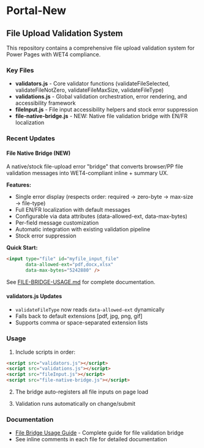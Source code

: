 # Portal-New

## File Upload Validation System

This repository contains a comprehensive file upload validation system for Power Pages with WET4 compliance.

### Key Files

- **validators.js** - Core validator functions (validateFileSelected, validateFileNotZero, validateFileMaxSize, validateFileType)
- **validations.js** - Global validation orchestration, error rendering, and accessibility framework
- **fileInput.js** - File input accessibility helpers and stock error suppression
- **file-native-bridge.js** - NEW: Native file validation bridge with EN/FR localization

### Recent Updates

#### File Native Bridge (NEW)
A native/stock file-upload error "bridge" that converts browser/PP file validation messages into WET4-compliant inline + summary UX.

**Features:**
- Single error display (respects order: required → zero-byte → max-size → file-type)
- Full EN/FR localization with default messages
- Configurable via data attributes (data-allowed-ext, data-max-bytes)
- Per-field message customization
- Automatic integration with existing validation pipeline
- Stock error suppression

**Quick Start:**
```html
<input type="file" id="myfile_input_file" 
       data-allowed-ext="pdf,docx,xlsx"
       data-max-bytes="5242880" />
```

See [FILE-BRIDGE-USAGE.md](FILE-BRIDGE-USAGE.md) for complete documentation.

#### validators.js Updates
- `validateFileType` now reads `data-allowed-ext` dynamically
- Falls back to default extensions [pdf, jpg, png, gif]
- Supports comma or space-separated extension lists

### Usage

1. Include scripts in order:
```html
<script src="validators.js"></script>
<script src="validations.js"></script>
<script src="fileInput.js"></script>
<script src="file-native-bridge.js"></script>
```

2. The bridge auto-registers all file inputs on page load

3. Validation runs automatically on change/submit

### Documentation

- [File Bridge Usage Guide](FILE-BRIDGE-USAGE.md) - Complete guide for file validation bridge
- See inline comments in each file for detailed documentation